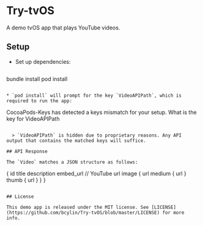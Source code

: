 # Try-tvOS

A demo tvOS app that plays YouTube videos.

## Setup

* Set up dependencies:

  ```
bundle install
pod install
```

* `pod install` will prompt for the key `VideoAPIPath`, which is required to run the app:

  ```
CocoaPods-Keys has detected a keys mismatch for your setup.
What is the key for VideoAPIPath
>
```

  > `VideoAPIPath` is hidden due to proprietary reasons. Any API output that contains the matched keys will suffice.

## API Response

The `Video` matches a JSON structure as follows:

```
{
  id
  title
  description
  embed_url // YouTube url
  image {
    url
    medium {
      url
    }
    thumb {
      url
    }
  }
}
```

## License

This demo app is released under the MIT license. See [LICENSE](https://github.com/bcylin/Try-tvOS/blob/master/LICENSE) for more info.
